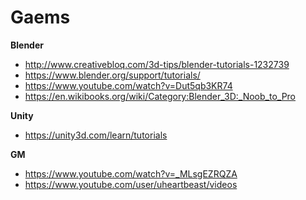 # Gaems

**Blender**
* http://www.creativebloq.com/3d-tips/blender-tutorials-1232739
* https://www.blender.org/support/tutorials/
* https://www.youtube.com/watch?v=Dut5qb3KR74
* https://en.wikibooks.org/wiki/Category:Blender_3D:_Noob_to_Pro

**Unity**
* https://unity3d.com/learn/tutorials

**GM**
* https://www.youtube.com/watch?v=_MLsgEZRQZA
* https://www.youtube.com/user/uheartbeast/videos
